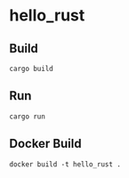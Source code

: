 # hello_rust

## Build

    cargo build

## Run

    cargo run

## Docker Build

    docker build -t hello_rust .